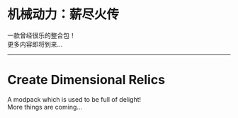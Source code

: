 # 机械动力：薪尽火传
一款曾经很乐的整合包！  
更多内容即将到来...   
***
# Create Dimensional Relics
A modpack which is used to be full of delight!  
More things are coming...  
